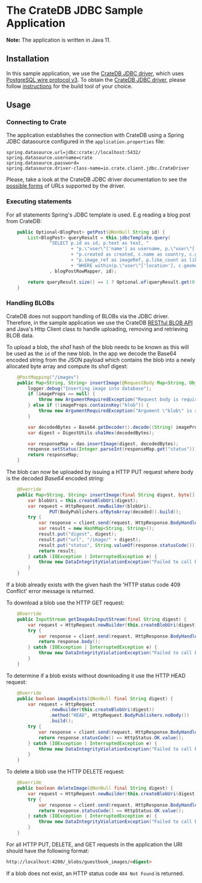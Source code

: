 # The CrateDB JDBC Sample Application

**Note:** The application is written in Java 11.

## Installation

In this sample application, we use the [CrateDB JDBC driver][3], which
uses [PostgreSQL wire protocol v3][1]. To obtain the [CrateDB JDBC driver][4],
please follow [instructions][5] for the build tool of your choice.

## Usage

### Connecting to Crate

The application establishes the connection with CrateDB using a Spring JDBC datasource configured in the `application.properties` file:

```text
spring.datasource.url=jdbc:crate://localhost:5432/
spring.datasource.username=crate
spring.datasource.password=
spring.datasource.driver-class-name=io.crate.client.jdbc.CrateDriver
```

Please, take a look at the CrateDB JDBC driver documentation to see the
[possible forms][6] of URLs supported by the driver.

### Executing statements

For all statements Spring's JDBC template is used. E.g reading a blog post from CrateDB:

```java
    public Optional<BlogPost> getPost(@NonNull String id) {
        List<BlogPost> queryResult = this.jdbcTemplate.query(
                "SELECT p.id as id, p.text as text, "
                        + "p.\"user\"['name'] as username, p.\"user\"['location'] as userlocation, "
                        + "p.created as created, c.name as country, c.geometry as area, "
                        + "p.image_ref as imageRef, p.like_count as likes " + "FROM guestbook.posts AS p, guestbook.countries AS c "
                        + "WHERE within(p.\"user\"['location'], c.geometry) " + "AND p.id = ?"
                , blogPostRowMapper, id);

        return queryResult.size() == 1 ? Optional.of(queryResult.get(0)) : Optional.empty();
    }
```

### Handling BLOBs

CrateDB does not support handling of BLOBs via the JDBC driver. Therefore,
in the sample application we use the CrateDB [RESTful BLOB API][7] and
Java's Http Client class to handle uploading, removing
and retrieving BLOB data.

To upload a blob, the _sha1_ hash of the blob needs to be known as this
will be used as the `id` of the new blob. In the app we decode the
Base64 encoded string from the JSON payload which contains the blob
into a newly allocated byte array and compute its _sha1_ digest:

```java
    @PostMapping("/images")
    public Map<String, String> insertImage(@RequestBody Map<String, Object> imageProps, HttpServletResponse response) {
        logger.debug("Inserting image into database");
        if (imageProps == null) {
            throw new ArgumentRequiredException("Request body is required");
        } else if (!imageProps.containsKey("blob")) {
            throw new ArgumentRequiredException("Argument \"blob\" is required");
        }

        var decodedBytes = Base64.getDecoder().decode((String) imageProps.get("blob"));
        var digest = DigestUtils.sha1Hex(decodedBytes);

        var responseMap = dao.insertImage(digest, decodedBytes);
        response.setStatus(Integer.parseInt(responseMap.get("status")));
        return responseMap;
    }
```

The blob can now be uploaded by issuing a HTTP PUT request where
body is the decoded _Base64_ encoded string:

```java
    @Override
    public Map<String, String> insertImage(final String digest, byte[] decoded) {
        var blobUri = this.createBlobUri(digest);
        var request = HttpRequest.newBuilder(blobUri).
                PUT(BodyPublishers.ofByteArray(decoded)).build();
        try {
            var response = client.send(request, HttpResponse.BodyHandlers.ofString());
            var result = new HashMap<String, String>();
            result.put("digest", digest);
            result.put("url", "/image/" + digest);
            result.put("status", String.valueOf(response.statusCode()));
            return result;
        } catch (IOException | InterruptedException e) {
            throw new DataIntegrityViolationException("Failed to call blob endpoint", e);
        }
    }
```

If a blob already exists with the given hash the
'HTTP status code 409 Conflict' error message is returned.

To download a blob use the HTTP GET request:

```java
    @Override
    public InputStream getImageAsInputStream(final String digest) {
        var request = HttpRequest.newBuilder(this.createBlobUri(digest)).GET().build();
        try {
            var response = client.send(request, HttpResponse.BodyHandlers.ofInputStream());
            return response.body();
        } catch (IOException | InterruptedException e) {
            throw new DataIntegrityViolationException("Failed to call blob endpoint", e);
        }
    }
```

To determine if a blob exists without downloading it use the HTTP HEAD
request:

```java
    @Override
    public boolean imageExists(@NonNull final String digest) {
        var request = HttpRequest
                .newBuilder(this.createBlobUri(digest))
                .method("HEAD", HttpRequest.BodyPublishers.noBody())
                .build();
        try {
            var response = client.send(request, HttpResponse.BodyHandlers.discarding());
            return response.statusCode() == HttpStatus.OK.value();
        } catch (IOException | InterruptedException e) {
            throw new DataIntegrityViolationException("Failed to call blob endpoint", e);
        }
    }
```

To delete a blob use the HTTP DELETE request:

```java
    @Override
    public boolean deleteImage(@NonNull final String digest) {
        var request = HttpRequest.newBuilder(this.createBlobUri(digest)).DELETE().build();
        try {
            var response = client.send(request, HttpResponse.BodyHandlers.ofString());
            return response.statusCode() == HttpStatus.OK.value();
        } catch (IOException | InterruptedException e) {
            throw new DataIntegrityViolationException("Failed to call blob endpoint", e);
        }
    }
```

For all HTTP PUT, DELETE, and GET requests in the application the URI
should have the following format:

```html
http://localhost:4200/_blobs/guestbook_images/<digest>
```

If a blob does not exist, an HTTP status code `404 Not Found` is returned.

[1]: https://www.postgresql.org/docs/current/static/protocol.html
[2]: https://crate.io/docs/reference/en/latest/protocols/postgres.html
[3]: https://crate.io/docs/reference/jdbc/en/latest/
[4]: https://crate.io/docs/clients/jdbc/
[5]: https://mvnrepository.com/artifact/io.crate/crate-jdbc/latest
[6]: https://crate.io/docs/reference/jdbc/en/latest/#jdbc-url-format
[7]: https://crate.io/docs/reference/blob.html
[8]: https://hc.apache.org/httpcomponents-client-ga
